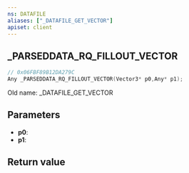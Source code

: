 ```yaml
---
ns: DATAFILE
aliases: ["_DATAFILE_GET_VECTOR"]
apiset: client
---
```

## _PARSEDDATA_RQ_FILLOUT_VECTOR

```c
// 0x06FBF89B12DA279C
Any _PARSEDDATA_RQ_FILLOUT_VECTOR(Vector3* p0,Any* p1);
```

Old name: _DATAFILE_GET_VECTOR

## Parameters
* **p0**:
* **p1**:

## Return value

